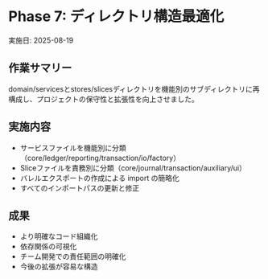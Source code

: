 # Phase 7: ディレクトリ構造最適化

実施日: 2025-08-19

## 作業サマリー
domain/servicesとstores/slicesディレクトリを機能別のサブディレクトリに再構成し、プロジェクトの保守性と拡張性を向上させました。

## 実施内容
- サービスファイルを機能別に分類（core/ledger/reporting/transaction/io/factory）
- Sliceファイルを責務別に分類（core/journal/transaction/auxiliary/ui）
- バレルエクスポートの作成による import の簡略化
- すべてのインポートパスの更新と修正

## 成果
- より明確なコード組織化
- 依存関係の可視化
- チーム開発での責任範囲の明確化
- 今後の拡張が容易な構造